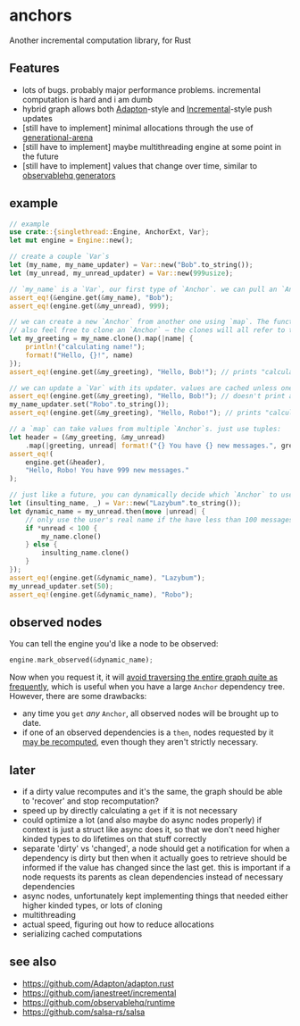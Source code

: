 # anchors

Another incremental computation library, for Rust

## Features

- lots of bugs. probably major performance problems. incremental computation is hard and i am dumb
- hybrid graph allows both [Adapton](https://github.com/Adapton/adapton.rust)-style and [Incremental](https://github.com/janestreet/incremental)-style push updates
- [still have to implement] minimal allocations through the use of [generational-arena](https://github.com/fitzgen/generational-arena)
- [still have to implement] maybe multithreading engine at some point in the future
- [still have to implement] values that change over time, similar to [observablehq generators](https://observablehq.com/@observablehq/introduction-to-generators)

## example

```rust
// example
use crate::{singlethread::Engine, AnchorExt, Var};
let mut engine = Engine::new();

// create a couple `Var`s
let (my_name, my_name_updater) = Var::new("Bob".to_string());
let (my_unread, my_unread_updater) = Var::new(999usize);

// `my_name` is a `Var`, our first type of `Anchor`. we can pull an `Anchor`'s value out with our `engine`:
assert_eq!(&engine.get(&my_name), "Bob");
assert_eq!(engine.get(&my_unread), 999);

// we can create a new `Anchor` from another one using `map`. The function won't actually run until absolutely necessary.
// also feel free to clone an `Anchor` — the clones will all refer to the same inner state
let my_greeting = my_name.clone().map(|name| {
    println!("calculating name!");
    format!("Hello, {}!", name)
});
assert_eq!(engine.get(&my_greeting), "Hello, Bob!"); // prints "calculating name!"

// we can update a `Var` with its updater. values are cached unless one of its dependencies changes
assert_eq!(engine.get(&my_greeting), "Hello, Bob!"); // doesn't print anything
my_name_updater.set("Robo".to_string());
assert_eq!(engine.get(&my_greeting), "Hello, Robo!"); // prints "calculating name!"

// a `map` can take values from multiple `Anchor`s. just use tuples:
let header = (&my_greeting, &my_unread)
    .map(|greeting, unread| format!("{} You have {} new messages.", greeting, unread));
assert_eq!(
    engine.get(&header),
    "Hello, Robo! You have 999 new messages."
);

// just like a future, you can dynamically decide which `Anchor` to use with `then`:
let (insulting_name, _) = Var::new("Lazybum".to_string());
let dynamic_name = my_unread.then(move |unread| {
    // only use the user's real name if the have less than 100 messages in their inbox
    if *unread < 100 {
        my_name.clone()
    } else {
        insulting_name.clone()
    }
});
assert_eq!(engine.get(&dynamic_name), "Lazybum");
my_unread_updater.set(50);
assert_eq!(engine.get(&dynamic_name), "Robo");
```

## observed nodes

You can tell the engine you'd like a node to be observed:

```rust
engine.mark_observed(&dynamic_name);
```

Now when you request it, it will [avoid traversing the entire graph quite as frequently](https://blog.janestreet.com/seven-implementations-of-incremental/), which is useful when you have a large `Anchor` dependency tree. However, there are some drawbacks:

- any time you `get` *any* `Anchor`, all observed nodes will be brought up to date.
- if one of an observed dependencies is a `then`, nodes requested by it [may be recomputed](https://gist.github.com/khooyp/98abc0e64dc296deaa48), even though they aren't strictly necessary.

## later

- if a dirty value recomputes and it's the same, the graph should be able to 'recover' and stop recomputation?
- speed up by directly calculating a `get` if it is not necessary
- could optimize a lot (and also maybe do async nodes properly) if context is just a struct like async does it, so that we don't need higher kinded types to do lifetimes on that stuff correctly
- separate 'dirty' vs 'changed', a node should get a notification for when a dependency is dirty but then when it actually goes to retrieve should be informed if the value has changed since the last get. this is important if a node requests its parents as clean dependencies instead of necessary dependencies
- async nodes, unfortunately kept implementing things that needed either higher kinded types, or lots of cloning
- multithreading
- actual speed, figuring out how to reduce allocations
- serializing cached computations

## see also

- https://github.com/Adapton/adapton.rust
- https://github.com/janestreet/incremental
- https://github.com/observablehq/runtime
- https://github.com/salsa-rs/salsa
